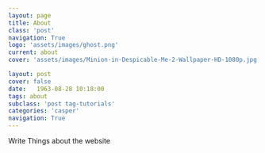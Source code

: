 ```yaml
---
layout: page
title: About
class: 'post'
navigation: True
logo: 'assets/images/ghost.png'
current: about
cover: 'assets/images/Minion-in-Despicable-Me-2-Wallpaper-HD-1080p.jpg'

layout: post
cover: false
date:   1963-08-28 10:18:00
tags: about
subclass: 'post tag-tutorials'
categories: 'casper'
navigation: True
---
```

Write Things about the website
